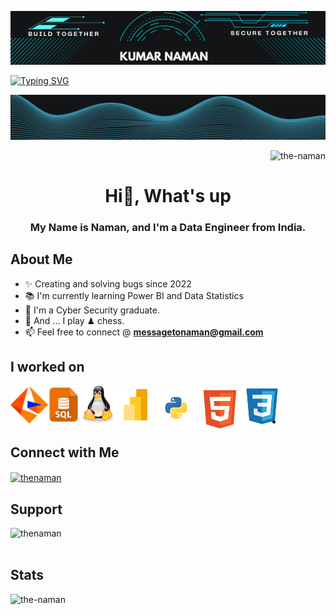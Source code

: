 <!--Code for heading banner-->
![logo](https://github.com/the-naman/the-naman/blob/main/asset/Banner1.png)

<!--This is typing svg.-->
<a href="https://git.io/typing-svg"><img src="https://readme-typing-svg.demolab.com?font=Fira+Code&pause=1000&random=false&width=435&lines=Welcome+to+my+Profile%F0%9F%98%8A;Data+is+new+Fuel%F0%9F%92%B0%F0%9F%92%B2;The+end+is+the+New+Beginning%F0%9F%98%8D;Make+the+better+world!+together;Radhe+Radhe%F0%9F%99%8F%F0%9F%99%8F" alt="Typing SVG" /></a>

![logo](https://github.com/the-naman/the-naman/blob/main/asset/Banner2.png)



<!--This below line show the total count of profile visitors-->
<p align="right"> <img src="https://komarev.com/ghpvc/?username=the-naman&label=Profile%20views&color=0e75b6&style=flat" alt="the-naman" /> </p>

<!--This below line Heading-->
<h1 align="center">Hi👋, What's up</h1>
<h3 align="center">My Name is Naman, and I'm a Data Engineer from India.</h3>

<!--This below line About me Heading-->
<h2 align="left">About Me</h2>

- ✨ Creating and solving bugs since 2022
- 📚 I'm currently learning Power BI and Data Statistics
- 🪪 I'm a Cyber Security graduate.
- 🎲 And ... I play ♟ chess.
- 📫 Feel free to connect @ **messagetonaman@gmail.com**


<!--These below lines show the tools and technology on which I worked-->
<h2 align="left">I worked on</h2>

<!--INFORMATICA-->
<a href="https://www.informatica.com/in/" target="_blank">
  <img align="left" title="Informatica" alt="Informatica" width="60px" src="./asset/informatica_svg.svg" style="max-width: 100%;">
</a>

<!--SQL-->
<a href="https://www.w3schools.com/sql/" target="_blank">
  <img align="left" title="SQL" alt="SQL" width="50px" src="./asset/sql.jpeg" style="max-width: 100%;">
</a>

<!--LINUX-->
<a href="https://www.javatpoint.com/linux-tutorial" target="_blank">
  <img align="left" title="Linux" alt="Linux" width="60px" src="./asset/linux_svg.svg" style="max-width: 100%;">
</a>

<!--POWER BI-->
<a href="https://learn.microsoft.com/en-us/training/powerplatform/power-bi" target="_blank">
  <img align="left" title="Power BI" alt="Power BI" width="60px" src="./asset/powerbi_svg.svg" style="max-width: 100%;">
</a>

<!--PYTHON-->
<a href="https://www.python.org/" target="_blank">
  <img align="left" title="Python" alt="Python" width="70px" src="./asset/python_svg.svg" style="max-width: 100%;">
</a>

<!--HTML5-->
<a href="https://www.w3schools.com/html/" target="_blank">
  <img align="left" title="HTML5" alt="HTML5" width="70px" src="./asset/html5_svg.svg" style="max-width: 100%;">
</a>

<!--CSS3-->
<a href="https://www.w3schools.com/css/" target="_blank">
  <img align="left" title="CSS3" alt="CSS3" width="65px" src="./asset/css3_svg.svg" style="max-width: 100%;">
</a>

<br></br>


-

<!--This below line show social profiles-->
<h2 align="left">Connect with Me</h2>
<p align="left">
<a href="https://linkedin.com/in/thenaman" target="blank"><img align="center" src="https://raw.githubusercontent.com/rahuldkjain/github-profile-readme-generator/master/src/images/icons/Social/linked-in-alt.svg" alt="thenaman" height="30" width="40" /></a>
</p>


<!--This below line add the support feature.-->
<h2 align="left">Support</h2>
<p><a href="https://www.buymeacoffee.com/thenaman"> <img align="left" src="https://cdn.buymeacoffee.com/buttons/v2/default-yellow.png" height="50" width="210" alt="thenaman" /></a></p>

<br></br>

<!--These below lines add the statitics view on page-->
<h2 align="left">Stats</h2>
<!-- <p><img align="left" src="https://github-readme-stats.vercel.app/api/top-langs?username=the-naman&show_icons=true&locale=en&layout=compact" alt="the-naman" /></p> -->
<!-- <p><img align="left" src="https://github-readme-streak-stats.herokuapp.com/?user=the-naman&" alt="the-naman" /></p>  -->
<p><img align="left" src="https://github-readme-stats.vercel.app/api?username=the-naman&show_icons=true&locale=en" alt="the-naman" /></p>


